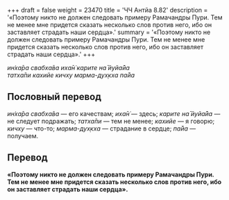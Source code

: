 +++
draft = false
weight = 23470
title = 'ЧЧ Антйа 8.82'
description = '«Поэтому никто не должен следовать примеру Рамачандры Пури. Тем не менее мне придется сказать несколько слов против него, ибо он заставляет страдать наши сердца».'
summary = '«Поэтому никто не должен следовать примеру Рамачандры Пури. Тем не менее мне придется сказать несколько слов против него, ибо он заставляет страдать наши сердца».'
+++

_ин̇ха̄ра свабха̄ва иха̄н̇ карите на̄ йуйа̄йа  
татха̄пи кахийе кичху марма-дух̣кха па̄йа_

## Пословный перевод

_ин̇ха̄ра_ _свабха̄ва_ — его качествам; _иха̄н̇_ — здесь; _карите_ _на̄_ _йуйа̄йа_ — не следует подражать; _татха̄пи_ — тем не менее; _кахийе_ — я говорю; _кичху_ — что-то; _марма_\-_дух̣кха_ — страдание в сердце; _па̄йа_ — получаем.

## Перевод

**«Поэтому никто не должен следовать примеру Рамачандры Пури. Тем не менее мне придется сказать несколько слов против него, ибо он заставляет страдать наши сердца».**
